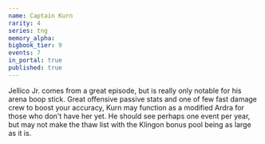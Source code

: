 ```yaml
---
name: Captain Kurn
rarity: 4
series: tng
memory_alpha:
bigbook_tier: 9
events: 7
in_portal: true
published: true
---
```


Jellico Jr. comes from a great episode, but is really only notable for his arena boop stick. Great offensive passive stats and one of few fast damage crew to boost your accuracy, Kurn may function as a modified Ardra for those who don't have her yet. He should see perhaps one event per year, but may not make the thaw list with the Klingon bonus pool being as large as it is.
